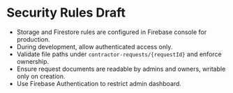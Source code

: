 # Security Rules Draft

- Storage and Firestore rules are configured in Firebase console for production.
- During development, allow authenticated access only.
- Validate file paths under `contractor-requests/{requestId}` and enforce ownership.
- Ensure request documents are readable by admins and owners, writable only on creation.
- Use Firebase Authentication to restrict admin dashboard.
